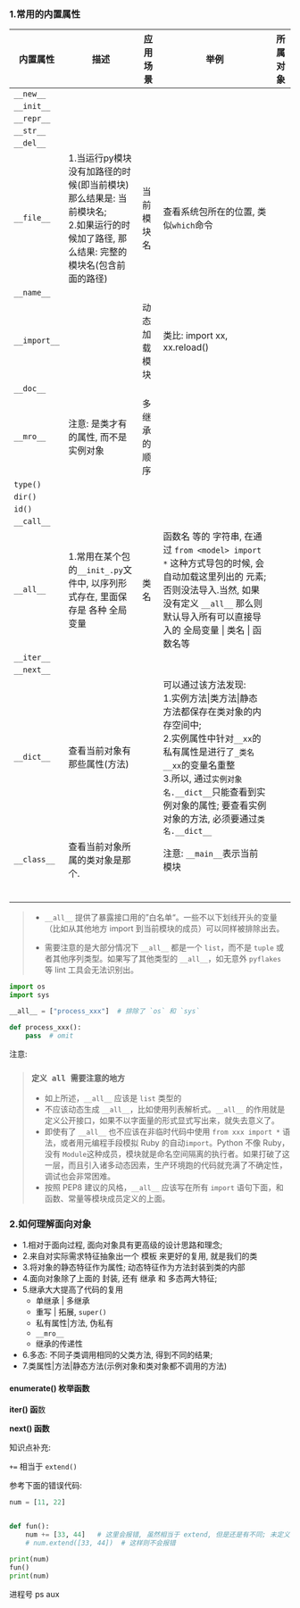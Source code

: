 ### 1.常用的内置属性

| 内置属性  | 描述 | 应用场景 | 举例 | 所属对象 |
| --------- | ---- | -------- | ---- | --------- |
| `__new__` |      |          |      ||
| `__init__` | | | ||
| `__repr__` | | | ||
| `__str__` | | | ||
| `__del__` | | | ||
| `__file__` | 1.当运行py模块没有加路径的时候(即当前模块)那么结果是: 当前模块名;<br />2.如果运行的时候加了路径, 那么结果: 完整的模块名(包含前面的路径) | 当前模块名 | 查看系统包所在的位置, 类似`which`命令 ||
| `__name__` | | | ||
| `__import__` | | 动态加载模块 | 类比: import xx, xx.reload() ||
| `__doc__` | | | ||
| `__mro__` | 注意: 是类才有的属性, 而不是实例对象 | 多继承的顺序 | ||
| `type()` | | | ||
| `dir()` | | | ||
| `id()` | | | ||
| `__call__` | | | ||
| `__all__` | 1.常用在某个包的`__init_.py`文件中, 以序列形式存在, 里面保存是 各种 全局变量 | 类名 | 函数名 等的 字符串, 在通过 `from <model> import *` 这种方式导包的时候, 会自动加载这里列出的 元素; 否则没法导入.当然, 如果没有定义 `__all__` 那么则默认导入所有可以直接导入的 全局变量 \| 类名 \| 函数名等 | |
| `__iter__` |  |  |  | |
| `__next__` |  |  |  | |
| `__dict__` | 查看当前对象有那些属性(方法) |  | 可以通过该方法发现:<br />1.实例方法\|类方法\|静态方法都保存在类对象的内存空间中;<br />2.实例属性中针对`__xx`的私有属性是进行了`_类名__xx`的变量名重整<br />3.所以, 通过`实例对象名.__dict__`只能查看到实例对象的属性; 要查看实例对象的方法, 必须要通过`类名.__dict__` | |
| `__class__` | 查看当前对象所属的类对象是那个. |  | 注意: `__main__`表示当前模块 | |
|  |  |  |  | |
|  |  |  |  | |
|  |  |  |  | |
|  |  |  |  | |
|  |  |  |  | |
|  |  |  |  | |

> - `__all__` 提供了暴露接口用的”白名单“。一些不以下划线开头的变量（比如从其他地方 import 到当前模块的成员）可以同样被排除出去。
>
> - 需要注意的是大部分情况下 `__all__` 都是一个 `list`，而不是 `tuple` 或者其他序列类型。如果写了其他类型的 `__all__`，如无意外 `pyflakes` 等 lint 工具会无法识别出。

```python
import os
import sys

__all__ = ["process_xxx"]  # 排除了 `os` 和 `sys`

def process_xxx():
    pass  # omit
```

注意:

> ### `定义 all 需要注意的地方`
>
> - 如上所述，`__all__` 应该是 `list` 类型的
> - 不应该动态生成 `__all__`，比如使用列表解析式。`__all__` 的作用就是定义公开接口，如果不以字面量的形式显式写出来，就失去意义了。
> - 即使有了 `__all__` 也不应该在非临时代码中使用 `from xxx import *` 语法，或者用元编程手段模拟 Ruby 的自动`import`。Python 不像 Ruby，没有 `Module`这种成员，模块就是命名空间隔离的执行者。如果打破了这一层，而且引入诸多动态因素，生产环境跑的代码就充满了不确定性，调试也会非常困难。
> - 按照 PEP8 建议的风格，`__all__` 应该写在所有 `import` 语句下面，和函数、常量等模块成员定义的上面。





### 2.如何理解面向对象

- 1.相对于面向过程, 面向对象具有更高级的设计思路和理念;
- 2.来自对实际需求特征抽象出一个 模板 来更好的复用, 就是我们的类
- 3.将对象的静态特征作为属性; 动态特征作为方法封装到类的内部
- 4.面向对象除了上面的 封装, 还有 继承 和 多态两大特征;
- 5.继承大大提高了代码的复用
  - 单继承 | 多继承
  - 重写 | 拓展, `super()`
  - 私有属性|方法,  伪私有
  - `__mro__`
  - 继承的传递性
- 6.多态: 不同子类调用相同的父类方法, 得到不同的结果;
- 7.类属性|方法|静态方法(示例对象和类对象都不调用的方法)



#### enumerate() 枚举函数



**iter() 函**数

**next() 函数**



知识点补充:

`+=`  相当于 `extend()`

参考下面的错误代码:

```python
num = [11, 22]


def fun():
    num += [33, 44]   # 这里会报错, 虽然相当于 extend, 但是还是有不同; 未定义而使用变量
    # num.extend([33, 44])  # 这样则不会报错

print(num)
fun()
print(num)

```



进程号  ps aux

